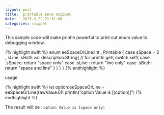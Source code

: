 ```yaml
---
layout: post  
title:  printable enum snippet   
date:   2015-8-22 21:31:00  
categories: snippet  
---
```

This sample code will make println powerful to print out enum value to debugging window.
 
{% highlight swift %}
enum eeSpaceOrLine:Int , Printable {  case sSpace = 0 , sLine, sBoth
    var description:String{ // for println
        get{
            switch self{
            case .sSpace: return "space only"
            case .sLine : return "line only"
            case .sBoth: return "space and line"
            }
        }
    }
}
{% endhighlight %}

usage

{% highlight swift %}
let option:eeSpaceOrLine =  eeSpaceOrLine(rawValue:0)!
println("option Value is [\(option)]")
{% endhighlight %}

The result will be : `option Value is [space only]`
